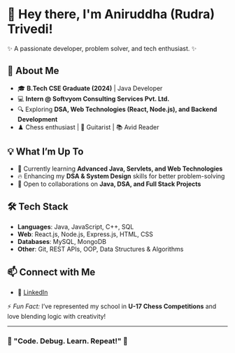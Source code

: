 # 👋 Hey there, I'm Aniruddha (Rudra) Trivedi!  
✨ A passionate developer, problem solver, and tech enthusiast. ✨  

## 🚀 About Me  
- 🎓 **B.Tech CSE Graduate (2024)** | Java Developer  
- 💻 **Intern @ Softvyom Consulting Services Pvt. Ltd.**  
- 🔍 Exploring **DSA, Web Technologies (React, Node.js), and Backend Development**  
- ♟️ Chess enthusiast | 🎸 Guitarist | 📚 Avid Reader  

## 💡 What I’m Up To  
- 🌱 Currently learning **Advanced Java, Servlets, and Web Technologies**  
- 🔥 Enhancing my **DSA & System Design** skills for better problem-solving  
- 🤝 Open to collaborations on **Java, DSA, and Full Stack Projects**  

## 🛠️ Tech Stack  
- **Languages**: Java, JavaScript, C++, SQL  
- **Web**: React.js, Node.js, Express.js, HTML, CSS  
- **Databases**: MySQL, MongoDB  
- **Other**: Git, REST APIs, OOP, Data Structures & Algorithms  

## 📫 Connect with Me  
- 💼 [LinkedIn](https://www.linkedin.com/feed/)  

⚡ *Fun Fact:* I’ve represented my school in **U-17 Chess Competitions** and love blending logic with creativity!  

---

### 🌟 "Code. Debug. Learn. Repeat!" 🌟  
